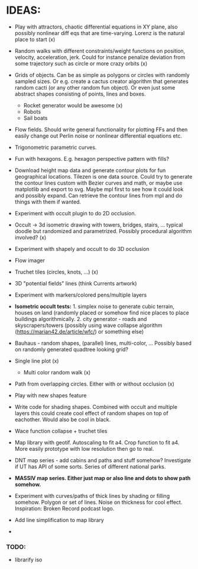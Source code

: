 # IDEAS:

- Play with attractors, chaotic differential equations in XY plane, also possibly nonlinear diff eqs that are time-varying. Lorenz is the natural place to start (x)
- Random walks with different constraints/weight functions on position, velocity, acceleration, jerk. Could for instance penalize deviation from some trajectory such as circle or more crazy orbits (x)
- Grids of objects. Can be as simple as polygons or circles with randomly sampled sizes. Or e.g. create a cactus creator algorithm that generates random cacti (or any other random fun object). Or even just some abstract shapes consisting of points, lines and boxes.
  - Rocket generator would be awesome (x)
  - Robots
  - Sail boats
- Flow fields. Should write general functionality for plotting FFs and then easily change out Perlin noise or nonlinear differential equations etc.
- Trigonometric parametric curves.
- Fun with hexagons. E.g. hexagon perspective pattern with fills?
- Download height map data and generate contour plots for fun geographical locations. Tilezen is one data source. Could try to generate the contour lines custom with Bezier curves and math, or maybe use matplotlib and export to svg. Maybe mpl first to see how it could look and possibly expand. Can retrieve the contour lines from mpl and do things with them if wanted. 
- Experiment with occult plugin to do 2D occlusion. 
- Occult -> 3d isometric drawing with towers, bridges, stairs, ... typical doodle but randomized and parametrized. Possibly procedural algorithm involved? (x)
- Experiment with shapely and occult to do 3D occlusion
- Flow imager
- Truchet tiles (circles, knots, ...) (x)
- 3D "potential fields" lines (think Currents artwork)
- Experiment with markers/colored pens/multiple layers
- **Isometric occult tests:** 1. simplex noise to generate cubic terrain, houses on land (randomly placed or somehow find nice places to place buildings algorithmically. 2. city generator - roads and skyscrapers/towers (possibly using wave collapse algorithm (https://marian42.de/article/wfc/) or something else)
- Bauhaus - random shapes, (parallel) lines, multi-color, ... Possibly based on randomly generated quadtree looking grid?
- Single line plot (x)
  - Multi color random walk (x)
- Path from overlapping circles. Either with or without occlusion (x)
- Play with new shapes feature
- Write code for shading shapes. Combined with occult and multiple layers this could create cool effect of random shapes on top of eachother. Would also be cool in black.
- Wace function collapse + truchet tiles

- Map library with geotif. Autoscaling to fit a4. Crop function to fit a4. More easily prototype with low resolution then go to real. 
- DNT map series - add cabins and paths and stuff somehow? Investigate if UT has API of some sorts. Series of different national parks.
- **MASSIV map series. Either just map or also line and dots to show path somehow.**
- Experiment with curves/paths of thick lines by shading or filling somehow. Polygon or set of lines. Noise on thickness for cool effect. Inspiration: Broken Record podcast logo.
- Add line simplification to map library
- 

### TODO:
- librarify iso
